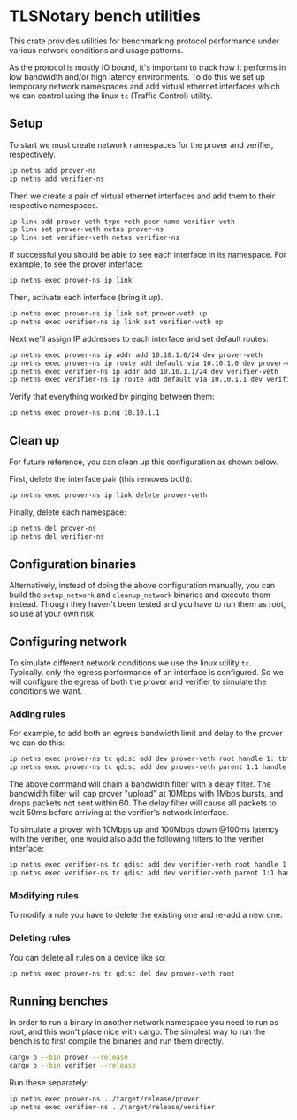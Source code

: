 # TLSNotary bench utilities

This crate provides utilities for benchmarking protocol performance under various network conditions and usage patterns.

As the protocol is mostly IO bound, it's important to track how it performs in low bandwidth and/or high latency environments. To do this we set up temporary network namespaces and add virtual ethernet interfaces which we can control using the linux `tc` (Traffic Control) utility.

## Setup

To start we must create network namespaces for the prover and verifier, respectively.

```sh
ip netns add prover-ns
ip netns add verifier-ns
```

Then we create a pair of virtual ethernet interfaces and add them to their respective namespaces.

```sh
ip link add prover-veth type veth peer name verifier-veth
ip link set prover-veth netns prover-ns
ip link set verifier-veth netns verifier-ns
```

If successful you should be able to see each interface in its namespace. For example, to see the prover interface:

```sh
ip netns exec prover-ns ip link
```

Then, activate each interface (bring it up).

```sh
ip netns exec prover-ns ip link set prover-veth up
ip netns exec verifier-ns ip link set verifier-veth up
```

Next we'll assign IP addresses to each interface and set default routes:

```sh
ip netns exec prover-ns ip addr add 10.10.1.0/24 dev prover-veth
ip netns exec prover-ns ip route add default via 10.10.1.0 dev prover-veth
ip netns exec verifier-ns ip addr add 10.10.1.1/24 dev verifier-veth
ip netns exec verifier-ns ip route add default via 10.10.1.1 dev verifier-veth
```

Verify that everything worked by pinging between them:

```sh
ip netns exec prover-ns ping 10.10.1.1
```

## Clean up

For future reference, you can clean up this configuration as shown below.

First, delete the interface pair (this removes both):

```sh
ip netns exec prover-ns ip link delete prover-veth
```

Finally, delete each namespace:

```sh
ip netns del prover-ns
ip netns del verifier-ns
```

## Configuration binaries

Alternatively, instead of doing the above configuration manually, you can build the `setup_network` and `cleanup_network` binaries and execute them instead. Though they haven't been tested and you have to run them as root, so use at your own risk.

## Configuring network

To simulate different network conditions we use the linux utility `tc`. Typically, only the egress performance of an interface is configured. So we will configure the egress of both the prover and verifier to simulate the conditions we want.

### Adding rules

For example, to add both an egress bandwidth limit and delay to the prover we can do this:

```sh
ip netns exec prover-ns tc qdisc add dev prover-veth root handle 1: tbf rate 10mbit burst 1mbit latency 60s
ip netns exec prover-ns tc qdisc add dev prover-veth parent 1:1 handle 10: netem delay 50ms
```

The above command will chain a bandwidth filter with a delay filter. The bandwidth filter will cap prover "upload" at 10Mbps with 1Mbps bursts, and drops packets not sent within 60. The delay filter will cause all packets to wait 50ms before arriving at the verifier's network interface.

To simulate a prover with 10Mbps up and 100Mbps down @100ms latency with the verifier, one would also add the following filters to the verifier interface:

```sh
ip netns exec verifier-ns tc qdisc add dev verifier-veth root handle 1: tbf rate 100mbit burst 1mbit latency 60s
ip netns exec verifier-ns tc qdisc add dev verifier-veth parent 1:1 handle 10: netem delay 50ms
```

### Modifying rules

To modify a rule you have to delete the existing one and re-add a new one.

### Deleting rules

You can delete all rules on a device like so:

```sh
ip netns exec prover-ns tc qdisc del dev prover-veth root
```

## Running benches

In order to run a binary in another network namespace you need to run as root, and this won't place nice with cargo. The simplest way to run the bench is to first compile the binaries and run them directly.

```sh
cargo b --bin prover --release
cargo b --bin verifier --release
```

Run these separately:

```sh
ip netns exec prover-ns ../target/release/prover
ip netns exec verifier-ns ../target/release/verifier
```